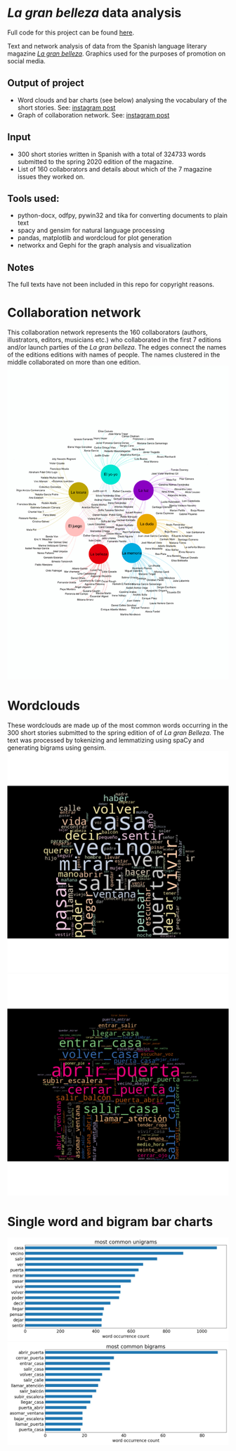 # _La gran belleza_ data analysis 

Full code for this project can be found [here](https://github.com/pvonglehn/la-gran-belleza-text-analysis).

Text and network analysis of data from the Spanish language literary magazine [_La gran belleza_](https://www.lagranbelleza.es/). Graphics used for the purposes of promotion on social media.

## Output of project
* Word clouds and bar charts (see below) analysing the vocabulary of the short stories. See: [instagram post](https://www.instagram.com/p/B_112ofqppQ/) 
* Graph of collaboration network. See: [instagram post](https://www.instagram.com/p/B3W1-9WCbjn/?utm_source=ig_embed&utm_campaign) 


## Input
* 300 short stories written in Spanish with a total of 324733 words submitted to the spring 2020 edition of the magazine.
* List of 160 collaborators and details about which of the 7 magazine issues they worked on.

## Tools used:
* python-docx, odfpy, pywin32 and tika for converting documents to plain text
* spacy and gensim for natural language processing
* pandas, matplotlib and wordcloud for plot generation
* networkx and Gephi for the graph analysis and visualization

## Notes
The full texts have not been included in this repo for copyright reasons.

# Collaboration network
This collaboration network represents the 160 collaborators (authors, illustrators, editors, musicians etc.) who collaborated in the first 7 editions and/or launch parties of the _La gran belleza_. The edges connect the names of the editions editions with names of people. The names clustered in the middle collaborated on more than one edition.
<img src="figures/mapa_relacional.svg" />

# Wordclouds
These wordclouds are made up of the most common words occurring in the 300 short stories submitted to the spring edition of of _La gran Belleza_. The text was processed by tokenizing and lemmatizing using spaCy and generating bigrams using gensim.
<img src="figures/unigrams_cloud.jpg" />
<img src="figures/bigrams_cloud.jpg" />

# Single word and bigram bar charts
<img src="figures/unigrams_bar.jpg"   />
<img src="figures/bigrams_bar.jpg" />

